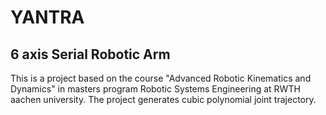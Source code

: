 # YANTRA
## 6 axis Serial Robotic Arm


This is a project based on the course "Advanced Robotic Kinematics and Dynamics" in masters program Robotic Systems Engineering at RWTH aachen university. The project generates cubic polynomial joint trajectory.
